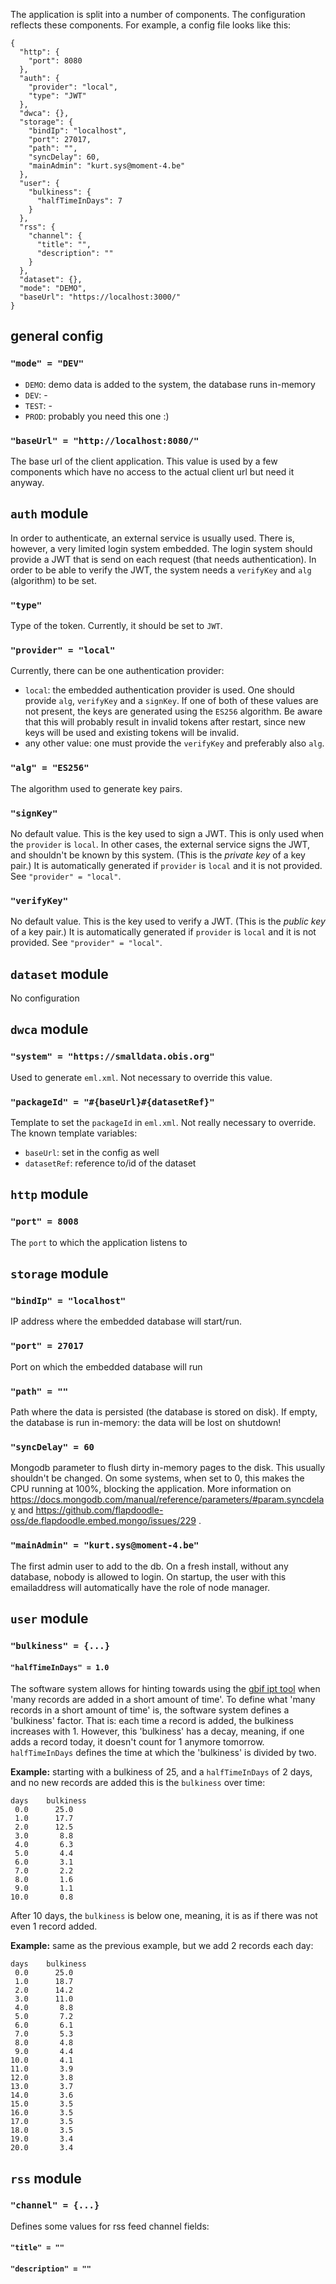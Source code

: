 The application is split into a number of components. The configuration reflects these components. For example, a config file looks like this:

```
{
  "http": {
    "port": 8080
  },
  "auth": {
    "provider": "local",
    "type": "JWT"
  },
  "dwca": {},
  "storage": {
    "bindIp": "localhost",
    "port": 27017,
    "path": "",
    "syncDelay": 60,
    "mainAdmin": "kurt.sys@moment-4.be"
  },
  "user": {
    "bulkiness": {
      "halfTimeInDays": 7
    }
  },
  "rss": {
    "channel": {
      "title": "",
      "description": ""
    }
  },
  "dataset": {},
  "mode": "DEMO",
  "baseUrl": "https://localhost:3000/"
}
```

## general config

### `"mode" = "DEV"`

* `DEMO`: demo data is added to the system, the database runs in-memory
* `DEV`: -
* `TEST`: -
* `PROD`: probably you need this one :)

### `"baseUrl" = "http://localhost:8080/"`

The base url of the client application. This value is used by a few components which have no access to the actual client url but need it anyway. 

## `auth` module

In order to authenticate, an external service is usually used. There is, however, a very limited login system embedded. The login system should provide a JWT that is send on each request (that needs authentication). In order to be able to verify the JWT, the system needs a `verifyKey` and `alg` (algorithm) to be set.

### `"type"`

Type of the token. Currently, it should be set to `JWT`.

### `"provider" = "local"`

Currently, there can be one authentication provider:
* `local`: the embedded authentication provider is used. One should provide `alg`, `verifyKey` and a `signKey`. If one of both of these values are not present, the keys are generated using the `ES256` algorithm. Be aware that this will probably result in invalid tokens after restart, since new keys will be used and existing tokens will be invalid.
* any other value: one must provide the `verifyKey` and preferably also `alg`.

### `"alg" = "ES256"`

The algorithm used to generate key pairs.

### `"signKey"`

No default value. This is the key used to sign a JWT. This is only used when the `provider` is `local`. In other cases, the external service signs the JWT, and shouldn't be known by this system. (This is the _private key_ of a key pair.)
It is automatically generated if `provider` is `local` and it is not provided. See `"provider" = "local"`.

### `"verifyKey"`

No default value. This is the key used to verify a JWT. (This is the _public key_ of a key pair.)
It is automatically generated if `provider` is `local` and it is not provided. See `"provider" = "local"`.

## `dataset` module

No configuration

## `dwca` module

### `"system" = "https://smalldata.obis.org"`

Used to generate `eml.xml`. Not necessary to override this value.

### `"packageId" = "#{baseUrl}#{datasetRef}"`

Template to set the `packageId` in `eml.xml`. Not really necessary to override. The known template variables:
* `baseUrl`: set in the config as well
* `datasetRef`: reference to/id of the dataset

## `http` module

### `"port" = 8008`

The `port` to which the application listens to

## `storage` module

### `"bindIp" = "localhost"`

IP address where the embedded database will start/run.

### `"port" = 27017`

Port on which the embedded database will run

### `"path" = ""`

Path where the data is persisted (the database is stored on disk). If empty, the database is run in-memory: the data will be lost on shutdown!

### `"syncDelay" = 60`

Mongodb parameter to flush dirty in-memory pages to the disk. This usually shouldn't be changed. On some systems, when set to 0, this makes the CPU running at 100%, blocking the application. More information on https://docs.mongodb.com/manual/reference/parameters/#param.syncdelay and https://github.com/flapdoodle-oss/de.flapdoodle.embed.mongo/issues/229 .

### `"mainAdmin" = "kurt.sys@moment-4.be"`

The first admin user to add to the db. On a fresh install, without any database, nobody is allowed to login. On startup, the user with this emailaddress will automatically have the role of node manager.

## `user` module

### `"bulkiness" = {...}`

#### `"halfTimeInDays" = 1.0`

The software system allows for hinting towards using the [gbif ipt tool](https://www.gbif.org/ipt) when 'many records are added in a short amount of time'. To define what 'many records in a short amount of time' is, the software system defines a 'bulkiness' factor. That is: each time a record is added, the bulkiness increases with 1. However, this 'bulkiness' has a decay, meaning, if one adds a record today, it doesn't count for 1 anymore tomorrow.
`halfTimeInDays` defines the time at which the 'bulkiness' is divided by two. 

**Example:** starting with a bulkiness of 25, and a `halfTimeInDays` of 2 days, and no new records are added this is the `bulkiness` over time:
```
days	bulkiness
 0.0	  25.0
 1.0	  17.7
 2.0	  12.5
 3.0	   8.8
 4.0	   6.3
 5.0	   4.4
 6.0	   3.1
 7.0	   2.2
 8.0	   1.6
 9.0	   1.1
10.0	   0.8
```

After 10 days, the `bulkiness` is below one, meaning, it is as if there was not even 1 record added.


**Example:** same as the previous example, but we add 2 records each day:

```
days	bulkiness
 0.0	  25.0
 1.0	  18.7
 2.0	  14.2
 3.0	  11.0
 4.0	   8.8
 5.0	   7.2
 6.0	   6.1
 7.0	   5.3
 8.0	   4.8
 9.0	   4.4
10.0	   4.1
11.0	   3.9
12.0	   3.8
13.0	   3.7
14.0	   3.6
15.0	   3.5
16.0	   3.5
17.0	   3.5
18.0	   3.5
19.0	   3.4
20.0	   3.4
```

## `rss` module

### `"channel" = {...}`

Defines some values for rss feed channel fields:

#### `"title" = ""`

#### `"description" = ""`
